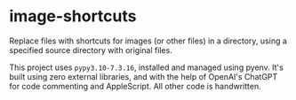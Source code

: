 # image-shortcuts
 Replace files with shortcuts for images (or other files) in a directory, using a specified source directory with original files.

This project uses `pypy3.10-7.3.16`, installed and managed using pyenv. It's built using zero external libraries, and with the help of OpenAI's ChatGPT for code commenting and AppleScript. All other code is handwritten.